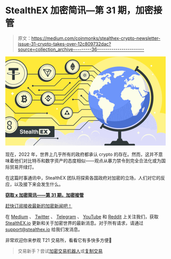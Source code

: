 # StealthEX 加密简讯—第 31 期，加密接管

> 原文：<https://medium.com/coinmonks/stealthex-crypto-newsletter-issue-31-crypto-takes-over-12c809732dac?source=collection_archive---------36----------------------->

![](img/848af0cf9b1249e0608038c3c5ac3648.png)

现在，2022 年，世界上几乎所有的政府都承认 crypto 的存在。然而，这并不意味着他们对比特币和数字资产的态度相似——观点从暴力禁令到完全合法化或为国际贸易开绿灯。

在这篇时事通讯中，StealthEX 团队将探索各国政府对加密的立场，人们对它的反应，以及接下来会发生什么。

[**窃取 x 加密简讯——第 31 期，加密接管**](https://www.getrevue.co/profile/stealthex_io/issues/stealthex-crypto-newsletter-issue-31-crypto-takes-over-1386491)

[赶快订阅接收最新的加密新闻吧！](https://www.getrevue.co/profile/stealthex_io)

在 [Medium](https://stealthex-io.medium.com/) 、 [Twitter](https://twitter.com/Stealthex_io) 、 [Telegram](https://t.me/StealthEX) 、 [YouTube](https://www.youtube.com/channel/UCeES_XBesX76ge7xf1meuSw) 和 [Reddit](https://www.reddit.com/user/Stealthex_io) 上关注我们，获取 [StealthEX.io](https://stealthex.io/) 更新和关于加密世界的最新消息。对于所有请求，请通过 support@stealthex.io 给我们发消息。

非常欢迎你来参观 T21 交易所，看看它有多快多方便💛

> 交易新手？尝试[加密交易机器人](/coinmonks/crypto-trading-bot-c2ffce8acb2a)或[复制交易](/coinmonks/top-10-crypto-copy-trading-platforms-for-beginners-d0c37c7d698c)